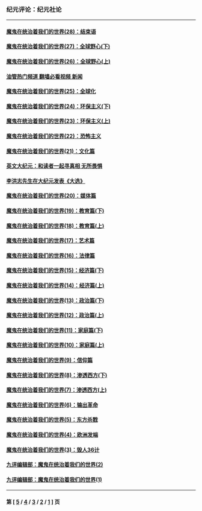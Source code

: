 ### 纪元评论：纪元社论
---
#### [魔鬼在统治着我们的世界(28)：结束语](../../pages/nsc422/n10936246.md?07120330) 
#### [魔鬼在统治着我们的世界(27)：全球野心(下)](../../pages/nsc422/n10928319.md?07120330) 
#### [魔鬼在统治着我们的世界(26)：全球野心(上)](../../pages/nsc422/n10900318.md?07120330) 
#### [油管热门频道 翻墙必看视频 新闻](ok?07120330)
#### [魔鬼在统治着我们的世界(25)：全球化](../../pages/nsc422/n10788205.md?07120330) 
#### [魔鬼在统治着我们的世界(24)：环保主义(下)](../../pages/nsc422/n10695307.md?07120330) 
#### [魔鬼在统治着我们的世界(23)：环保主义(上)](../../pages/nsc422/n10688613.md?07120330) 
#### [魔鬼在统治着我们的世界(22)：恐怖主义](../../pages/nsc422/n10614727.md?07120330) 
#### [魔鬼在统治着我们的世界(21)：文化篇](../../pages/nsc422/n10597706.md?07120330) 
#### [英文大纪元：和读者一起寻真相 无所畏惧](../../pages/nsc422/n12542027.md?07120330) 
#### [李洪志先生在大纪元发表《大选》](../../pages/nsc422/n12534746.md?07120330) 
#### [魔鬼在统治着我们的世界(20)：媒体篇](../../pages/nsc422/n10586579.md?07120330) 
#### [魔鬼在统治着我们的世界(19)：教育篇(下)](../../pages/nsc422/n10564808.md?07120330) 
#### [魔鬼在统治着我们的世界(18)：教育篇(上)](../../pages/nsc422/n10526970.md?07120330) 
#### [魔鬼在统治着我们的世界(17)：艺术篇](../../pages/nsc422/n10499093.md?07120330) 
#### [魔鬼在统治着我们的世界(16)：法律篇](../../pages/nsc422/n10485969.md?07120330) 
#### [魔鬼在统治着我们的世界(15)：经济篇(下)](../../pages/nsc422/n10469975.md?07120330) 
#### [魔鬼在统治着我们的世界(14)：经济篇(上)](../../pages/nsc422/n10457370.md?07120330) 
#### [魔鬼在统治着我们的世界(13)：政治篇(下)](../../pages/nsc422/n10448270.md?07120330) 
#### [魔鬼在统治着我们的世界(12)：政治篇(上)](../../pages/nsc422/n10444576.md?07120330) 
#### [魔鬼在统治着我们的世界(11)：家庭篇(下)](../../pages/nsc422/n10440961.md?07120330) 
#### [魔鬼在统治着我们的世界(10)：家庭篇(上)](../../pages/nsc422/n10435448.md?07120330) 
#### [魔鬼在统治着我们的世界(9)：信仰篇](../../pages/nsc422/n10432159.md?07120330) 
#### [魔鬼在统治着我们的世界(8)：渗透西方(下)](../../pages/nsc422/n10429603.md?07120330) 
#### [魔鬼在统治着我们的世界(7)：渗透西方(上)](../../pages/nsc422/n10426013.md?07120330) 
#### [魔鬼在统治着我们的世界(6)：输出革命](../../pages/nsc422/n10421536.md?07120330) 
#### [魔鬼在统治着我们的世界(5)：东方杀戮](../../pages/nsc422/n10417707.md?07120330) 
#### [魔鬼在统治着我们的世界(4)：欧洲发端](../../pages/nsc422/n10414890.md?07120330) 
#### [魔鬼在统治着我们的世界(3)：毁人36计](../../pages/nsc422/n10411583.md?07120330) 
#### [九评编辑部：魔鬼在统治着我们的世界(2)](../../pages/nsc422/n10410036.md?07120330) 
#### [九评编辑部：魔鬼在统治着我们的世界(1)](../../pages/nsc422/n10406825.md?07120330) 

---
#### 第 [ [5](./5.md?07120330) / [4](./4.md?07120330) / [3](./3.md?07120330) / [2](./2.md?07120330) / [1](./1.md?07120330) ] 页
